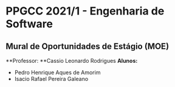# PPGCC 2021/1 - Engenharia de Software

## Mural de Oportunidades de Estágio (MOE)

**Professor: **Cassio Leonardo Rodrigues
**Alunos:**
- Pedro Henrique Aques de Amorim
- Isacio Rafael Pereira Galeano